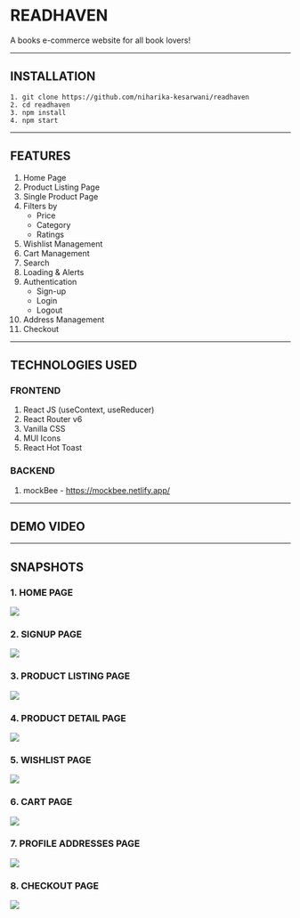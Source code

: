 # READHAVEN

A books e-commerce website for all book lovers!

---

## INSTALLATION

```
1. git clone https://github.com/niharika-kesarwani/readhaven
2. cd readhaven
3. npm install
4. npm start
```

---

## FEATURES

1. Home Page
2. Product Listing Page
3. Single Product Page
4. Filters by
   - Price
   - Category
   - Ratings
5. Wishlist Management
6. Cart Management
7. Search
8. Loading & Alerts
9. Authentication
   - Sign-up
   - Login
   - Logout
10. Address Management
11. Checkout

---

## TECHNOLOGIES USED

### FRONTEND

1. React JS (useContext, useReducer)
2. React Router v6
3. Vanilla CSS
4. MUI Icons
5. React Hot Toast

### BACKEND

1. mockBee - https://mockbee.netlify.app/

---

## DEMO VIDEO

---

## SNAPSHOTS

### 1. HOME PAGE

![](src\assets\readme\1.PNG)

### 2. SIGNUP PAGE

![](src\assets\readme\8.PNG)

### 3. PRODUCT LISTING PAGE

![](src\assets\readme\2.PNG)

### 4. PRODUCT DETAIL PAGE

![](src\assets\readme\3.PNG)

### 5. WISHLIST PAGE

![](src\assets\readme\4.PNG)

### 6. CART PAGE

![](src\assets\readme\5.PNG)

### 7. PROFILE ADDRESSES PAGE

![](src\assets\readme\7.PNG)

### 8. CHECKOUT PAGE

![](src\assets\readme\6.PNG)
